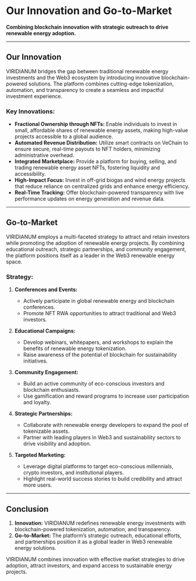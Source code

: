 # Our Innovation and Go-to-Market
**Combining blockchain innovation with strategic outreach to drive renewable energy adoption.**

---

## Our Innovation  
VIRIDIANUM bridges the gap between traditional renewable energy investments and the Web3 ecosystem by introducing innovative blockchain-powered solutions. The platform combines cutting-edge tokenization, automation, and transparency to create a seamless and impactful investment experience.

### Key Innovations:
- **Fractional Ownership through NFTs:** Enable individuals to invest in small, affordable shares of renewable energy assets, making high-value projects accessible to a global audience.  
- **Automated Revenue Distribution:** Utilize smart contracts on VeChain to ensure secure, real-time payouts to NFT holders, minimizing administrative overhead.  
- **Integrated Marketplace:** Provide a platform for buying, selling, and trading renewable energy asset NFTs, fostering liquidity and accessibility.  
- **High-Impact Focus:** Invest in off-grid biogas and wind energy projects that reduce reliance on centralized grids and enhance energy efficiency.  
- **Real-Time Tracking:** Offer blockchain-powered transparency with live performance updates on energy generation and revenue data.

---

## Go-to-Market  
VIRIDIANUM employs a multi-faceted strategy to attract and retain investors while promoting the adoption of renewable energy projects. By combining educational outreach, strategic partnerships, and community engagement, the platform positions itself as a leader in the Web3 renewable energy space.

### Strategy:
1. **Conferences and Events:**  
   - Actively participate in global renewable energy and blockchain conferences.  
   - Promote NFT RWA opportunities to attract traditional and Web3 investors.  

2. **Educational Campaigns:**  
   - Develop webinars, whitepapers, and workshops to explain the benefits of renewable energy tokenization.  
   - Raise awareness of the potential of blockchain for sustainability initiatives.  

3. **Community Engagement:**  
   - Build an active community of eco-conscious investors and blockchain enthusiasts.  
   - Use gamification and reward programs to increase user participation and loyalty.  

4. **Strategic Partnerships:**  
   - Collaborate with renewable energy developers to expand the pool of tokenizable assets.  
   - Partner with leading players in Web3 and sustainability sectors to drive visibility and adoption.  

5. **Targeted Marketing:**  
   - Leverage digital platforms to target eco-conscious millennials, crypto investors, and institutional players.  
   - Highlight real-world success stories to build credibility and attract more users.

---

## Conclusion  
1. **Innovation:** VIRIDIANUM redefines renewable energy investments with blockchain-powered tokenization, automation, and transparency.  
2. **Go-to-Market:** The platform’s strategic outreach, educational efforts, and partnerships position it as a global leader in Web3 renewable energy solutions.  

VIRIDIANUM combines innovation with effective market strategies to drive adoption, attract investors, and expand access to sustainable energy projects.
